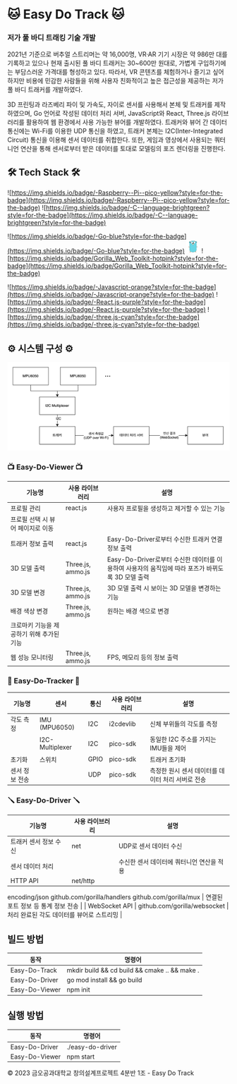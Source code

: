 # 🐱 Easy Do Track 🐱

### 저가 풀 바디 트래킹 기술 개발

2021년 기준으로 버추얼 스트리머는 약 16,000명, VR·AR 기기 시장은 약 986만 대를 기록하고 있으나 현재 출시된 풀 바디 트래커는 30~600만 원대로, 가볍게 구입하기에는 부담스러운 가격대를 형성하고 있다.
따라서, VR 콘텐츠를 체험하거나 즐기고 싶어하지만 비용에 민감한 사람들을 위해 사용자 친화적이고 높은 접근성을 제공하는 저가 풀 바디 트래커를 개발하였다.

3D 프린팅과 라즈베리 파이 및 가속도, 자이로 센서를 사용해서 본체 및 트래커를 제작하였으며, Go 언어로 작성된 데이터 처리 서버, JavaScript와 React, Three.js 라이브러리를 활용하여 웹 환경에서 사용 가능한 뷰어를 개발하였다. 트래커와 뷰어 간 데이터 통신에는 Wi-Fi를 이용한 UDP 통신을 하였고, 트래커 본체는 I2C(Inter-Integrated Circuit) 통신을 이용해 센서 데이터를 취합한다.
또한, 게임과 영상에서 사용되는 쿼터니언 연산을 통해 센서로부터 받은 데이터를 토대로 모델링의 포즈 렌더링을 진행한다.

## 🛠️ Tech Stack 🛠️

![https://img.shields.io/badge/-Raspberry--Pi--pico-yellow?style=for-the-badge](https://img.shields.io/badge/-Raspberry--Pi--pico-yellow?style=for-the-badge)
![https://img.shields.io/badge/-C--language-brightgreen?style=for-the-badge](https://img.shields.io/badge/-C--language-brightgreen?style=for-the-badge)

![https://img.shields.io/badge/-Go-blue?style=for-the-badge](https://img.shields.io/badge/-Go-blue?style=for-the-badge)
<img src="https://github.com/Easy-Do-Track/.github/blob/main/images/Untitled.png?raw=true" width=30 height=30 alt="(c) Renee French, licensed under the Creative Commons 3.0 Attributions license"/>
![https://img.shields.io/badge/Gorilla_Web_Toolkit-hotpink?style=for-the-badge](https://img.shields.io/badge/Gorilla_Web_Toolkit-hotpink?style=for-the-badge)

![https://img.shields.io/badge/-Javascript-orange?style=for-the-badge](https://img.shields.io/badge/-Javascript-orange?style=for-the-badge)
![https://img.shields.io/badge/-React.js-purple?style=for-the-badge](https://img.shields.io/badge/-React.js-purple?style=for-the-badge)
![https://img.shields.io/badge/-three.js-cyan?style=for-the-badge](https://img.shields.io/badge/-three.js-cyan?style=for-the-badge)

## ⚙️ 시스템 구성 ⚙️

![system diagram](https://github.com/Easy-Do-Track/.github/blob/main/images/Untitled%201.png?raw=true)

### 📺 Easy-Do-Viewer 📺

| 기능명 | 사용 라이브러리 | 설명 |
| --- | --- | --- |
| 프로필 관리 | react.js | 사용자 프로필을 생성하고 제거할 수 있는 기능
프로필 선택 시 뷰어 페이지로 이동 |
| 트래커 정보 출력 | react.js | Easy-Do-Driver로부터 수신한 트래커 연결 정보 출력 |
| 3D 모델 출력 | Three.js, ammo.js | Easy-Do-Driver로부터 수신한 데이터를 이용하여 사용자의 움직임에 따라 포즈가 바뀌도록 3D 모델 출력 |
| 3D 모델 변경 | Three.js, ammo.js | 3D 모델 출력 시 보이는 3D 모델을 변경하는 기능 |
| 배경 색상 변경 | Three.js, ammo.js | 원하는 배경 색으로 변경
크로마키 기능을 제공하기 위해 추가된 기능 |
| 웹 성능 모니터링 | Three.js, ammo.js | FPS, 메모리 등의 정보 출력 |

### 💪 Easy-Do-Tracker 🦵

| 기능명 | 센서 | 통신 | 사용 라이브러리 | 설명 |
| --- | --- | --- | --- | --- |
| 각도 측정 | IMU (MPU6050) | I2C | i2cdevlib | 신체 부위들의 각도를 측정 |
|  | I2C-Multiplexer | I2C | pico-sdk | 동일한 I2C 주소를 가지는 IMU들을 제어 |
| 초기화 | 스위치 | GPIO | pico-sdk | 트래커 초기화 |
| 센서 정보 전송 |  | UDP | pico-sdk | 측정한 원시 센서 데이터를 데이터 처리 서버로 전송 |

### 🪛 Easy-Do-Driver 🪛

| 기능명 | 사용 라이브러리 | 설명 |
| --- | --- | --- |
| 트래커 센서 정보 수신 | net | UDP로 센서 데이터 수신 |
| 센서 데이터 처리 |  | 수신한 센서 데이터에 쿼터니언 연산을 적용 |
| HTTP API | net/http
encoding/json
github.com/gorilla/handlers
github.com/gorilla/mux | 연결된 포트 정보 등 통계 정보 전송 |
| WebSocket API | github.com/gorilla/websocket | 처리 완료된 각도 데이터를 뷰어로 스트리밍 |

## 빌드 방법

| 동작 | 명령어 |
| --- | --- |
| Easy-Do-Track | mkdir build && cd build && cmake .. && make . |
| Easy-Do-Driver | go mod install && go build |
| Easy-Do-Viewer | npm init |

## 실행 방법

| 동작 | 명령어 |
| --- | --- |
| Easy-Do-Driver | ./easy-do-driver |
| Easy-Do-Viewer | npm start |

©️ 2023 금오공과대학교 창의설계프로젝트 4분반 1조 - Easy Do Track
